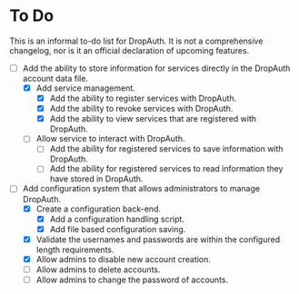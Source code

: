 # To Do

This is an informal to-do list for DropAuth. It is not a comprehensive changelog, nor is it an official declaration of upcoming features.

- [ ] Add the ability to store information for services directly in the DropAuth account data file.
    - [X] Add service management.
        - [X] Add the ability to register services with DropAuth.
        - [X] Add the ability to revoke services with DropAuth.
        - [X] Add the ability to view services that are registered with DropAuth.
    - [ ] Allow service to interact with DropAuth.
        - [ ] Add the ability for registered services to save information with DropAuth.
        - [ ] Add the ability for registered services to read information they have stored in DropAuth.
- [ ] Add configuration system that allows administrators to manage DropAuth.
    - [X] Create a configuration back-end.
        - [X] Add a configuration handling script.
        - [X] Add file based configuration saving.
    - [X] Validate the usernames and passwords are within the configured length requirements.
    - [X] Allow admins to disable new account creation.
    - [ ] Allow admins to delete accounts.
    - [ ] Allow admins to change the password of accounts.
